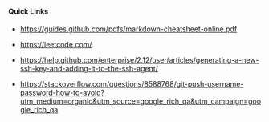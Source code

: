 #### Quick Links
- https://guides.github.com/pdfs/markdown-cheatsheet-online.pdf
- https://leetcode.com/

- https://help.github.com/enterprise/2.12/user/articles/generating-a-new-ssh-key-and-adding-it-to-the-ssh-agent/

- https://stackoverflow.com/questions/8588768/git-push-username-password-how-to-avoid?utm_medium=organic&utm_source=google_rich_qa&utm_campaign=google_rich_qa

